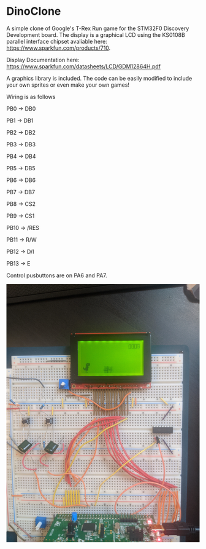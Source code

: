 # DinoClone
A simple clone of Google's T-Rex Run game for the STM32F0 Discovery Development board. The display is a graphical LCD using the KS0108B parallel interface chipset avaliable here: https://www.sparkfun.com/products/710. 

Display Documentation here: https://www.sparkfun.com/datasheets/LCD/GDM12864H.pdf

A graphics library is included. The code can be easily modified to include your own sprites or even make your own games!

Wiring is as follows

PB0  -> DB0

PB1  -> DB1

PB2  -> DB2

PB3  -> DB3

PB4  -> DB4

PB5  -> DB5

PB6  -> DB6

PB7  -> DB7

PB8  -> CS2

PB9  -> CS1

PB10 -> /RES

PB11 -> R/W

PB12 -> D/I

PB13 -> E

Control pusbuttons are on PA6 and PA7.

![Picture of the game running on the STM32F0 Discovery](https://github.com/ddjohnson95/DinoClone/blob/master/DinoDemo.jpg)
